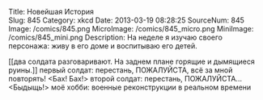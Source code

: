 Title: Новейшая История   
Slug: 845 
Category: xkcd 
Date: 2013-03-19 08:28:25 
SourceNum: 845 
Image: /comics/845.png 
MicroImage: /comics/845_micro.png 
MiniImage: /comics/845_mini.png 
Description: На неделе я изучаю своего персонажа: живу в его доме и воспитываю его детей. 

[[два солдата разговаривают. На заднем плане горящие и дымящиеся руины.]]
первый солдат: перестань, ПОЖАЛУЙСТА, всё за мной повторять!
<Бах! Бах!>
второй солдат: перестань, ПОЖАЛУЙСТА...
<Быдыщь!>
моё хобби: военные реконструкции в реальном времени